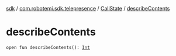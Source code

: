 [sdk](../../index.md) / [com.robotemi.sdk.telepresence](../index.md) / [CallState](index.md) / [describeContents](./describe-contents.md)

# describeContents

`open fun describeContents(): `[`Int`](https://kotlinlang.org/api/latest/jvm/stdlib/kotlin/-int/index.html)